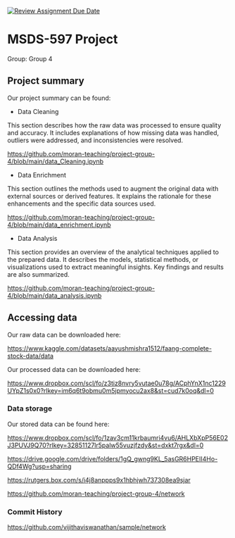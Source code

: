 [![Review Assignment Due Date](https://classroom.github.com/assets/deadline-readme-button-22041afd0340ce965d47ae6ef1cefeee28c7c493a6346c4f15d667ab976d596c.svg)](https://classroom.github.com/a/5GqajVEC)
# MSDS-597 Project

Group: Group 4

## Project summary

Our project summary can be found:

- Data Cleaning

This section describes how the raw data was processed to ensure quality and accuracy.  It includes explanations of how missing data was handled, outliers were addressed, and inconsistencies were resolved.

https://github.com/moran-teaching/project-group-4/blob/main/data_Cleaning.ipynb

- Data Enrichment

This section outlines the methods used to augment the original data with external sources or derived features.  It explains the rationale for these enhancements and the specific data sources used.

https://github.com/moran-teaching/project-group-4/blob/main/data_enrichment.ipynb

- Data Analysis

This section provides an overview of the analytical techniques applied to the prepared data.  It describes the models, statistical methods, or visualizations used to extract meaningful insights.  Key findings and results are also summarized.

https://github.com/moran-teaching/project-group-4/blob/main/data_analysis.ipynb

## Accessing data

Our raw data can be downloaded here:

https://www.kaggle.com/datasets/aayushmishra1512/faang-complete-stock-data/data

Our processed data can be downloaded here:

https://www.dropbox.com/scl/fo/z3tiz8nvry5vutae0u78g/ACphYnX1nc1229UYpZ1s0x0?rlkey=im6q6t9obmu0m5jpmyocu2ax8&st=cud7k0oq&dl=0

### Data storage

Our stored data can be found here:

https://www.dropbox.com/scl/fo/1zav3cm11krbaumri4vu6/AHLXbXpP56E02J3PUVJ9Q70?rlkey=32851127lr5palw55vuzjfzdy&st=dxkt7rgx&dl=0

https://drive.google.com/drive/folders/1gQ_gwng9KL_5asGR6HPEII4Ho-QDf4Wg?usp=sharing

https://rutgers.box.com/s/i4j8anppps9x1hbhjwh737308ea9sjar

https://github.com/moran-teaching/project-group-4/network

### Commit History

https://github.com/vijithaviswanathan/sample/network
